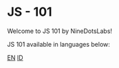 # JS - 101

Welcome to JS 101 by NineDotsLabs!

JS 101 available in languages below:

[EN](./en/README.md)
[ID](./id/README.md)